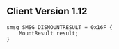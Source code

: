## Client Version 1.12

```rust,ignore
smsg SMSG_DISMOUNTRESULT = 0x16F {
    MountResult result;    
}

```
